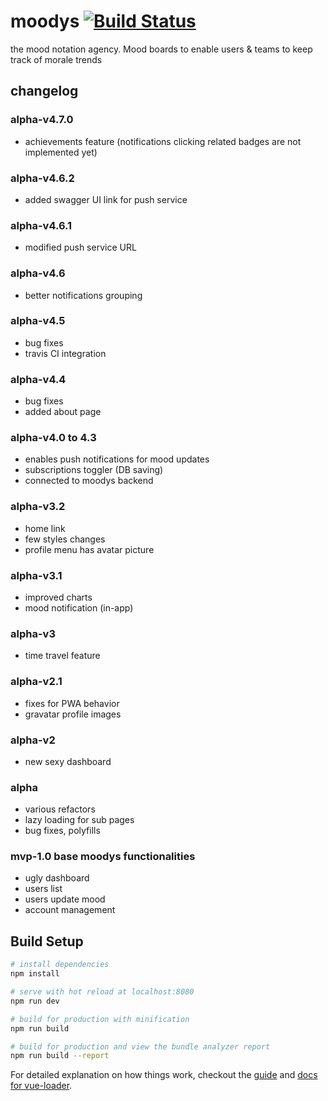 # moodys [![Build Status](https://travis-ci.org/kairos666/moodys.svg?branch=master)](https://travis-ci.org/kairos666/moodys)
the mood notation agency. Mood boards to enable users & teams to keep track of morale trends

## changelog

### alpha-v4.7.0
- achievements feature (notifications clicking related badges are not implemented yet)

### alpha-v4.6.2
- added swagger UI link for push service

### alpha-v4.6.1
- modified push service URL

### alpha-v4.6
- better notifications grouping

### alpha-v4.5
- bug fixes
- travis CI integration

### alpha-v4.4
- bug fixes
- added about page

### alpha-v4.0 to 4.3
- enables push notifications for mood updates
- subscriptions toggler (DB saving)
- connected to moodys backend

### alpha-v3.2
- home link
- few styles changes
- profile menu has avatar picture

### alpha-v3.1
- improved charts
- mood notification (in-app)

### alpha-v3
- time travel feature

### alpha-v2.1
- fixes for PWA behavior
- gravatar profile images

### alpha-v2
- new sexy dashboard

### alpha
- various refactors
- lazy loading for sub pages
- bug fixes, polyfills

### mvp-1.0 base moodys functionalities
- ugly dashboard
- users list
- users update mood
- account management

## Build Setup

``` bash
# install dependencies
npm install

# serve with hot reload at localhost:8080
npm run dev

# build for production with minification
npm run build

# build for production and view the bundle analyzer report
npm run build --report
```

For detailed explanation on how things work, checkout the [guide](http://vuejs-templates.github.io/webpack/) and [docs for vue-loader](http://vuejs.github.io/vue-loader).
